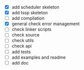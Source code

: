 - [x] add scheduler skeleton 
- [x] add tssp skeleton 
- [ ] add compilation
- [x] general check error management 
- [ ] check linker scripts
- [ ] check source
- [ ] check utils
- [ ] check api
- [ ] add tests
- [ ] add examples and readme
- [ ] add doc
